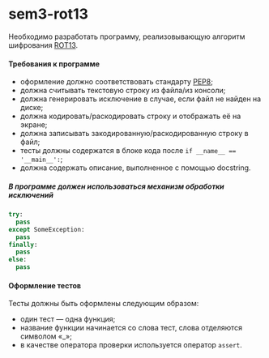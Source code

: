 # sem3-rot13
Необходимо разработать программу, реализовывающую алгоритм шифрования [ROT13](https://ru.wikipedia.org/wiki/ROT13).

#### Требования к программе
* оформление должно соответствовать стандарту [PEP8](https://www.python.org/dev/peps/pep-0008/);
* должна считывать текстовую строку из файла/из консоли;
* должна генерировать исключение в случае, если файл не найден на диске;
* должна кодировать/раскодировать строку и отображать её на экране;
* должна записывать закодированную/раскодированную строку в файл;
* тесты должны содержатся в блоке кода после `if __name__ == '__main__':`;
* должна содержать описание, выполненное с помощью docstring.

##### В программе должен использоваться механизм обработки исключений
```python
try:
  pass
except SomeException:
  pass
finally:
  pass
else:
  pass
```

#### Оформление тестов
Тесты должны быть оформлены следующим образом: 
* один тест — одна функция;
* название функции начинается со слова тест, слова отделяются символом «_»;
* в качестве оператора проверки используется оператор `assert`.
